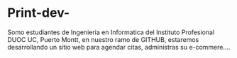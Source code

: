 # Print-dev-
Somo estudiantes de Ingenieria en Informatica del Instituto Profesional DUOC UC, Puerto Montt, en nuestro ramo de GITHUB, estaremos desarrollando un sitio web para agendar citas, administras su e-commere....
